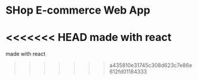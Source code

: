 # SHop E-commerce Web App

<<<<<<< HEAD
made with react
=======
made with react
>>>>>>> a435810e31745c308d623c7e86e612fd01184333
